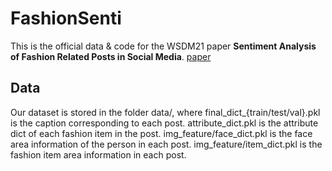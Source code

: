 # FashionSenti
This is the official data & code for the WSDM21 paper **Sentiment Analysis of Fashion Related Posts in Social Media**. [paper](https://arxiv.org/abs/2111.07815)

## Data
Our dataset is stored in the folder data/, where final_dict_{train/test/val}.pkl is the caption corresponding to each post.
attribute_dict.pkl is the attribute dict of each fashion item in the post.
img_feature/face_dict.pkl is the face area information of the person in each post.
img_feature/item_dict.pkl is the fashion item area information in each post.


